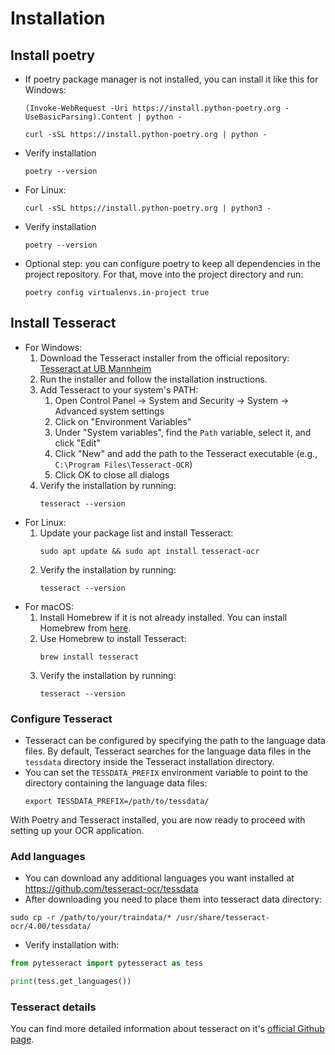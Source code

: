 # Installation

## Install poetry

<ul>
    <li>If poetry package manager is not installed, you can install it like this for Windows:
        <pre><code>(Invoke-WebRequest -Uri https://install.python-poetry.org -UseBasicParsing).Content | python - <br>
curl -sSL https://install.python-poetry.org | python -</code></pre>
<li>Verify installation</li>
        <pre><code>poetry --version</code></pre>
    </li>
    <li>For Linux:
        <pre><code>curl -sSL https://install.python-poetry.org | python3 -</code></pre>

<li>Verify installation</li>
        <pre><code>poetry --version</code></pre>
<li>Optional step: you can configure poetry to keep all dependencies in the project repository. For that, move into the project directory and run:
        <pre><code>poetry config virtualenvs.in-project true        </code></pre>
    </li>
</ul>

## Install Tesseract

<ul>
    <li>For Windows:
        <ol>
            <li>Download the Tesseract installer from the official repository: <a href="https://github.com/UB-Mannheim/tesseract/wiki">Tesseract at UB Mannheim</a></li>
            <li>Run the installer and follow the installation instructions.</li>
            <li>Add Tesseract to your system's PATH:
                <ol>
                    <li>Open Control Panel -> System and Security -> System -> Advanced system settings</li>
                    <li>Click on "Environment Variables"</li>
                    <li>Under "System variables", find the <code>Path</code> variable, select it, and click "Edit"</li>
                    <li>Click "New" and add the path to the Tesseract executable (e.g., <code>C:\Program Files\Tesseract-OCR</code>)</li>
                    <li>Click OK to close all dialogs</li>
                </ol>
            </li>
            <li>Verify the installation by running:
                <pre><code>tesseract --version</code></pre>
            </li>
        </ol>
    </li>
    <li>For Linux:
        <ol>
            <li>Update your package list and install Tesseract:
                <pre><code>sudo apt update && sudo apt install tesseract-ocr</code></pre>
            </li>
            <li>Verify the installation by running:
                <pre><code>tesseract --version</code></pre>
            </li>
        </ol>
    </li>
    <li>For macOS:
        <ol>
            <li>Install Homebrew if it is not already installed. You can install Homebrew from <a href="https://brew.sh/">here</a>.</li>
            <li>Use Homebrew to install Tesseract:
                <pre><code>brew install tesseract</code></pre>
            </li>
            <li>Verify the installation by running:
                <pre><code>tesseract --version</code></pre>
            </li>
        </ol>
    </li>
</ul>

### Configure Tesseract

<ul>
    <li>Tesseract can be configured by specifying the path to the language data files. By default, Tesseract searches for the language data files in the <code>tessdata</code> directory inside the Tesseract installation directory.</li>
    <li>You can set the <code>TESSDATA_PREFIX</code> environment variable to point to the directory containing the language data files:
        <pre><code>export TESSDATA_PREFIX=/path/to/tessdata/</code></pre>
    </li>
</ul>

<p>With Poetry and Tesseract installed, you are now ready to proceed with setting up your OCR application.</p>



### Add languages

- You can download any additional languages you want installed at https://github.com/tesseract-ocr/tessdata
- After downloading you need to place them into tesseract data directory:
```shell
sudo cp -r /path/to/your/traindata/* /usr/share/tesseract-ocr/4.00/tessdata/
```
- Verify installation with:
```python
from pytesseract import pytesseract as tess

print(tess.get_languages())
```

### Tesseract details

You can find more detailed information about tesseract on it's [official Github page](https://github.com/madmaze/pytesseract).
